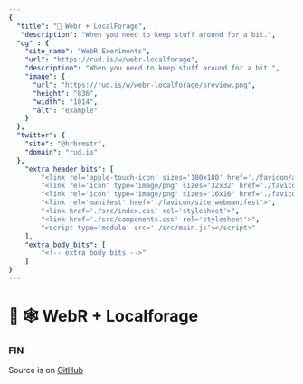 ```yaml
---
{
  "title": "🧪 Webr + LocalForage",
   "description": "When you need to keep stuff around for a bit.",
  "og" : {
    "site_name": "WebR Exeriments",
    "url": "https://rud.is/w/webr-localforage",
    "description": "When you need to keep stuff around for a bit.",
    "image": {
      "url": "https://rud.is/w/webr-localforage/preview.png",
      "height": "836",
      "width": "1014",
      "alt": "example"
    }
  },
  "twitter": {
    "site": "@hrbrmstr",
    "domain": "rud.is"
  },
	"extra_header_bits": [
		"<link rel='apple-touch-icon' sizes='180x180' href='./favicon/apple-touch-icon.png'>",
		"<link rel='icon' type='image/png' sizes='32x32' href='./favicon/favicon-32x32.png'>",
		"<link rel='icon' type='image/png' sizes='16x16' href='./favicon/favicon-16x16.png'>",
		"<link rel='manifest' href='./favicon/site.webmanifest'>",
		"<link href='./src/index.css' rel='stylesheet'>",		
		"<link href='./src/components.css' rel='stylesheet'>",		
		"<script type='module' src='./src/main.js'></script>"
	],
	"extra_body_bits": [
		"<!-- extra body bits -->"
	]
}
---
```

# 🧪 🕸️ WebR + Localforage

<status-message id="webr-status" text="WebR Loading…"></status-message>


### FIN

Source is on [GitHub](https://github.com/hrbrmstr/vite-webr-lit)
